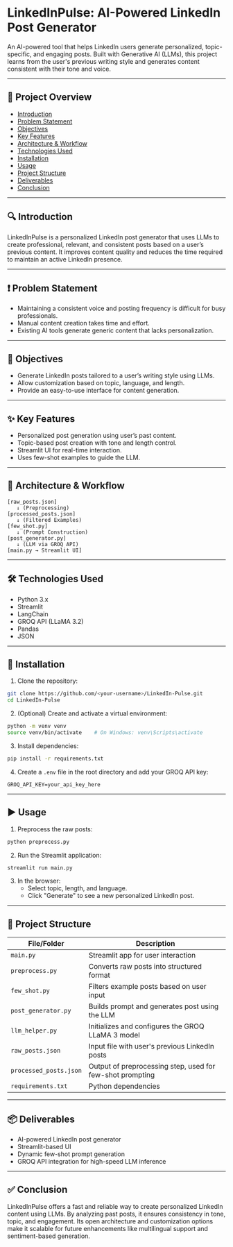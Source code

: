 # LinkedInPulse: AI-Powered LinkedIn Post Generator

An AI-powered tool that helps LinkedIn users generate personalized, topic-specific, and engaging posts. Built with Generative AI (LLMs), this project learns from the user's previous writing style and generates content consistent with their tone and voice.

---

## 📌 Project Overview

- [Introduction](#introduction)
- [Problem Statement](#problem-statement)
- [Objectives](#objectives)
- [Key Features](#key-features)
- [Architecture & Workflow](#architecture--workflow)
- [Technologies Used](#technologies-used)
- [Installation](#installation)
- [Usage](#usage)
- [Project Structure](#project-structure)
- [Deliverables](#deliverables)
- [Conclusion](#conclusion)

---

## 🔍 Introduction

LinkedInPulse is a personalized LinkedIn post generator that uses LLMs to create professional, relevant, and consistent posts based on a user’s previous content. It improves content quality and reduces the time required to maintain an active LinkedIn presence.

---

## ❗ Problem Statement

- Maintaining a consistent voice and posting frequency is difficult for busy professionals.
- Manual content creation takes time and effort.
- Existing AI tools generate generic content that lacks personalization.

---

## 🎯 Objectives

- Generate LinkedIn posts tailored to a user’s writing style using LLMs.
- Allow customization based on topic, language, and length.
- Provide an easy-to-use interface for content generation.

---

## ✨ Key Features

- Personalized post generation using user’s past content.
- Topic-based post creation with tone and length control.
- Streamlit UI for real-time interaction.
- Uses few-shot examples to guide the LLM.

---

## 🧱 Architecture & Workflow

```
[raw_posts.json] 
   ↓ (Preprocessing)
[processed_posts.json] 
   ↓ (Filtered Examples)
[few_shot.py] 
   ↓ (Prompt Construction)
[post_generator.py] 
   ↓ (LLM via GROQ API)
[main.py → Streamlit UI]
```

---

## 🛠 Technologies Used

- Python 3.x
- Streamlit
- LangChain
- GROQ API (LLaMA 3.2)
- Pandas
- JSON

---

## 💾 Installation

1. Clone the repository:

```bash
git clone https://github.com/<your-username>/LinkedIn-Pulse.git
cd LinkedIn-Pulse
```

2. (Optional) Create and activate a virtual environment:

```bash
python -m venv venv
source venv/bin/activate    # On Windows: venv\Scripts\activate
```

3. Install dependencies:

```bash
pip install -r requirements.txt
```

4. Create a `.env` file in the root directory and add your GROQ API key:

```env
GROQ_API_KEY=your_api_key_here
```

---

## ▶️ Usage

1. Preprocess the raw posts:

```bash
python preprocess.py
```

2. Run the Streamlit application:

```bash
streamlit run main.py
```

3. In the browser:
   - Select topic, length, and language.
   - Click "Generate" to see a new personalized LinkedIn post.

---

## 📂 Project Structure

| File/Folder         | Description                                                                 |
|---------------------|-----------------------------------------------------------------------------|
| `main.py`           | Streamlit app for user interaction                                          |
| `preprocess.py`     | Converts raw posts into structured format                                   |
| `few_shot.py`       | Filters example posts based on user input                                   |
| `post_generator.py` | Builds prompt and generates post using the LLM                              |
| `llm_helper.py`     | Initializes and configures the GROQ LLaMA 3 model                           |
| `raw_posts.json`    | Input file with user's previous LinkedIn posts                              |
| `processed_posts.json` | Output of preprocessing step, used for few-shot prompting              |
| `requirements.txt`  | Python dependencies                                                         |

---

## 📦 Deliverables

- AI-powered LinkedIn post generator
- Streamlit-based UI
- Dynamic few-shot prompt generation
- GROQ API integration for high-speed LLM inference

---

## ✅ Conclusion

LinkedInPulse offers a fast and reliable way to create personalized LinkedIn content using LLMs. By analyzing past posts, it ensures consistency in tone, topic, and engagement. Its open architecture and customization options make it scalable for future enhancements like multilingual support and sentiment-based generation.
